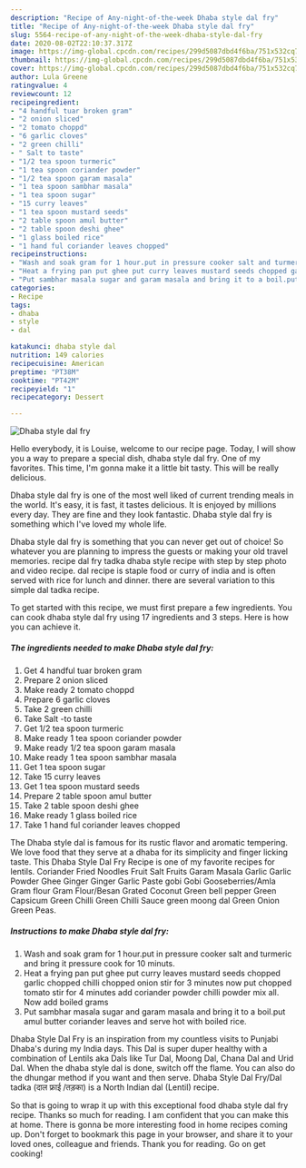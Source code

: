 ```yaml
---
description: "Recipe of Any-night-of-the-week Dhaba style dal fry"
title: "Recipe of Any-night-of-the-week Dhaba style dal fry"
slug: 5564-recipe-of-any-night-of-the-week-dhaba-style-dal-fry
date: 2020-08-02T22:10:37.317Z
image: https://img-global.cpcdn.com/recipes/299d5087dbd4f6ba/751x532cq70/dhaba-style-dal-fry-recipe-main-photo.jpg
thumbnail: https://img-global.cpcdn.com/recipes/299d5087dbd4f6ba/751x532cq70/dhaba-style-dal-fry-recipe-main-photo.jpg
cover: https://img-global.cpcdn.com/recipes/299d5087dbd4f6ba/751x532cq70/dhaba-style-dal-fry-recipe-main-photo.jpg
author: Lula Greene
ratingvalue: 4
reviewcount: 12
recipeingredient:
- "4 handful tuar broken gram"
- "2 onion sliced"
- "2 tomato choppd"
- "6 garlic cloves"
- "2 green chilli"
- " Salt to taste"
- "1/2 tea spoon turmeric"
- "1 tea spoon coriander powder"
- "1/2 tea spoon garam masala"
- "1 tea spoon sambhar masala"
- "1 tea spoon sugar"
- "15 curry leaves"
- "1 tea spoon mustard seeds"
- "2 table spoon amul butter"
- "2 table spoon deshi ghee"
- "1 glass boiled rice"
- "1 hand ful coriander leaves chopped"
recipeinstructions:
- "Wash and soak gram for 1 hour.put in pressure cooker salt and turmeric and bring it pressure cook for 10 minuts."
- "Heat a frying pan put ghee put curry leaves mustard seeds chopped garlic chopped chilli chopped onion stir for 3 minutes now put chopped tomato stir for 4 minutes add coriander powder chilli powder mix all. Now add boiled grams"
- "Put sambhar masala sugar and garam masala and bring it to a boil.put amul butter coriander leaves and serve hot with boiled rice."
categories:
- Recipe
tags:
- dhaba
- style
- dal

katakunci: dhaba style dal 
nutrition: 149 calories
recipecuisine: American
preptime: "PT38M"
cooktime: "PT42M"
recipeyield: "1"
recipecategory: Dessert

---
```



![Dhaba style dal fry](https://img-global.cpcdn.com/recipes/299d5087dbd4f6ba/751x532cq70/dhaba-style-dal-fry-recipe-main-photo.jpg)

Hello everybody, it is Louise, welcome to our recipe page. Today, I will show you a way to prepare a special dish, dhaba style dal fry. One of my favorites. This time, I'm gonna make it a little bit tasty. This will be really delicious.

Dhaba style dal fry is one of the most well liked of current trending meals in the world. It's easy, it is fast, it tastes delicious. It is enjoyed by millions every day. They are fine and they look fantastic. Dhaba style dal fry is something which I've loved my whole life.

Dhaba style dal fry is something that you can never get out of choice! So whatever you are planning to impress the guests or making your old travel memories. recipe dal fry tadka dhaba style recipe with step by step photo and video recipe. dal recipe is staple food or curry of india and is often served with rice for lunch and dinner. there are several variation to this simple dal tadka recipe.


To get started with this recipe, we must first prepare a few ingredients. You can cook dhaba style dal fry using 17 ingredients and 3 steps. Here is how you can achieve it.

<!--inarticleads1-->

##### The ingredients needed to make Dhaba style dal fry:

1. Get 4 handful tuar broken gram
1. Prepare 2 onion sliced
1. Make ready 2 tomato choppd
1. Prepare 6 garlic cloves
1. Take 2 green chilli
1. Take  Salt -to taste
1. Get 1/2 tea spoon turmeric
1. Make ready 1 tea spoon coriander powder
1. Make ready 1/2 tea spoon garam masala
1. Make ready 1 tea spoon sambhar masala
1. Get 1 tea spoon sugar
1. Take 15 curry leaves
1. Get 1 tea spoon mustard seeds
1. Prepare 2 table spoon amul butter
1. Take 2 table spoon deshi ghee
1. Make ready 1 glass boiled rice
1. Take 1 hand ful coriander leaves chopped


The Dhaba style dal is famous for its rustic flavor and aromatic tempering. We love food that they serve at a dhaba for its simplicity and finger licking taste. This Dhaba Style Dal Fry Recipe is one of my favorite recipes for lentils. Coriander Fried Noodles Fruit Salt Fruits Garam Masala Garlic Garlic Powder Ghee Ginger Ginger Garlic Paste gobi Gobi Gooseberries/Amla Gram flour Gram Flour/Besan Grated Coconut Green bell pepper Green Capsicum Green Chilli Green Chilli Sauce green moong dal Green Onion Green Peas. 

<!--inarticleads2-->

##### Instructions to make Dhaba style dal fry:

1. Wash and soak gram for 1 hour.put in pressure cooker salt and turmeric and bring it pressure cook for 10 minuts.
1. Heat a frying pan put ghee put curry leaves mustard seeds chopped garlic chopped chilli chopped onion stir for 3 minutes now put chopped tomato stir for 4 minutes add coriander powder chilli powder mix all. Now add boiled grams
1. Put sambhar masala sugar and garam masala and bring it to a boil.put amul butter coriander leaves and serve hot with boiled rice.


Dhaba Style Dal Fry is an inspiration from my countless visits to Punjabi Dhaba&#39;s during my India days. This Dal is super duper healthy with a combination of Lentils aka Dals like Tur Dal, Moong Dal, Chana Dal and Urid Dal. When the dhaba style dal is done, switch off the flame. You can also do the dhungar method if you want and then serve. Dhaba Style Dal Fry/Dal tadka (दाल फ्राई /तड़का) is a North Indian dal (Lentil) recipe. 

So that is going to wrap it up with this exceptional food dhaba style dal fry recipe. Thanks so much for reading. I am confident that you can make this at home. There is gonna be more interesting food in home recipes coming up. Don't forget to bookmark this page in your browser, and share it to your loved ones, colleague and friends. Thank you for reading. Go on get cooking!
